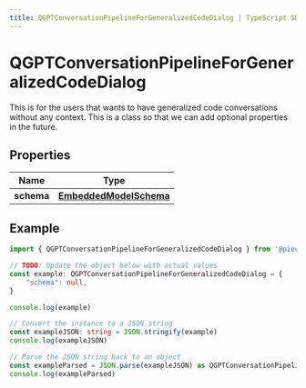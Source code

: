 ```yaml
---
title: QGPTConversationPipelineForGeneralizedCodeDialog | TypeScript SDK
---
```



# QGPTConversationPipelineForGeneralizedCodeDialog

This is for the users that wants to have generalized code conversations without any context.  This is a class so that we can add optional properties in the future.

## Properties

Name | Type
------------ | -------------
**schema** | [**EmbeddedModelSchema**](EmbeddedModelSchema)

## Example

```typescript
import { QGPTConversationPipelineForGeneralizedCodeDialog } from '@pieces.app/pieces-os-client'

// TODO: Update the object below with actual values
const example: QGPTConversationPipelineForGeneralizedCodeDialog = {
    "schema": null,
}

console.log(example)

// Convert the instance to a JSON string
const exampleJSON: string = JSON.stringify(example)
console.log(exampleJSON)

// Parse the JSON string back to an object
const exampleParsed = JSON.parse(exampleJSON) as QGPTConversationPipelineForGeneralizedCodeDialog
console.log(exampleParsed)
```


